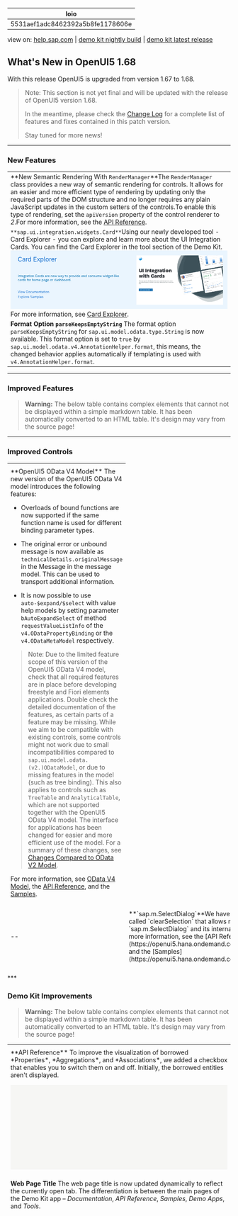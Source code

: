 | loio |
| -----|
| 5531aef1adc8462392a5b8fe1178606e |

<div id="loio">

view on: [help.sap.com](https://help.sap.com/viewer/DRAFT/3237636b137e43519a20ad5513c49ccb/latest/en-US/5531aef1adc8462392a5b8fe1178606e.html) | [demo kit nightly build](https://openui5nightly.hana.ondemand.com/#/topic/5531aef1adc8462392a5b8fe1178606e) | [demo kit latest release](https://openui5.hana.ondemand.com/#/topic/5531aef1adc8462392a5b8fe1178606e)</div>
<!-- loio5531aef1adc8462392a5b8fe1178606e -->

## What's New in OpenUI5 1.68

With this release OpenUI5 is upgraded from version 1.67 to 1.68.

> Note:
> This section is not yet final and will be updated with the release of OpenUI5 version 1.68.
> 
> In the meantime, please check the [Change Log](https://openui5.hana.ondemand.com/#releasenotes.html) for a complete list of features and fixes contained in this patch version.
> 
> Stay tuned for more news!
> 
> 

***

<a name="loio5531aef1adc8462392a5b8fe1178606e__section_yxw_pxt_zcb"/>

### New Features

 <a name="loio5531aef1adc8462392a5b8fe1178606e__table_krd_ltq_mfb"/>

| |
|--|
|**New Semantic Rendering With `RenderManager`**The `RenderManager` class provides a new way of semantic rendering for controls. It allows for an easier and more efficient type of rendering by updating only the required parts of the DOM structure and no longer requires any plain JavaScript updates in the custom setters of the controls.To enable this type of rendering, set the `apiVersion` property of the control renderer to *2*.For more information, see the [API Reference](https://openui5.hana.ondemand.com/#/api/sap.ui.core.RenderManager).|
|`**sap.ui.integration.widgets.Card**`Using our newly developed tool - Card Explorer - you can explore and learn more about the UI Integration Cards. You can find the Card Explorer in the tool section of the Demo Kit. ![](loio2bcad31f5feb43f58aaa93271a469e0f_LowRes.png) For more information, see [Card Explorer](https://openui5.hana.ondemand.com/test-resources/sap/ui/integration/demokit/cardExplorer/index.html).|
| **Format Option `parseKeepsEmptyString`** The format option `parseKeepsEmptyString` for `sap.ui.model.odata.type.String` is now available. This format option is set to `true` by `sap.ui.model.odata.v4.AnnotationHelper.format`, this means, the changed behavior applies automatically if templating is used with `v4.AnnotationHelper.format`.|

***

<a name="loio5531aef1adc8462392a5b8fe1178606e__section_qwl_pb5_zcb"/>

### Improved Features

 <a name="loio5531aef1adc8462392a5b8fe1178606e__table_tpj_dvq_mfb"/>

 > **Warning:** The below table contains complex elements that cannot not be displayed within a simple markdown table. It has been automatically converted to an HTML table. It's design may vary from the source page!

<table>
	<thead>
		<tr>
			<th> </th>
		<tr>
			<td> **OpenUI5 OData V4 Model** The new version of the OpenUI5 OData V4 model introduces the following features:

 -   Overloads of bound functions are now supported if the same function name is used for different binding parameter types.
 -   The original error or unbound message is now available as `technicalDetails.originalMessage` in the Message in the message model. This can be used to transport additional information.

 -   It is now possible to use `auto-$expand/$select` with value help models by setting parameter `bAutoExpandSelect` of method `requestValueListInfo` of the `v4.ODataPropertyBinding` or the `v4.ODataMetaModel` respectively.


 > Note:
 > Due to the limited feature scope of this version of the OpenUI5 OData V4 model, check that all required features are in place before developing freestyle and Fiori elements applications. Double check the detailed documentation of the features, as certain parts of a feature may be missing. While we aim to be compatible with existing controls, some controls might not work due to small incompatibilities compared to `sap.ui.model.odata.(v2.)ODataModel`, or due to missing features in the model \(such as tree binding\). This also applies to controls such as `TreeTable` and `AnalyticalTable`, which are not supported together with the OpenUI5 OData V4 model. The interface for applications has been changed for easier and more efficient use of the model. For a summary of these changes, see [Changes Compared to OData V2 Model](Changes_Compared_to_OData_V2_Model_abd4d7c.md).

 For more information, see [OData V4 Model](OData_V4_Model_5de13cf.md), the [API Reference](https://openui5.hana.ondemand.com/#/api/sap.ui.model.odata.v4), and the [Samples](https://openui5.hana.ondemand.com/#/entity/sap.ui.model.odata.v4.ODataModel).</td>
		</tr>

***

<a name="loio5531aef1adc8462392a5b8fe1178606e__section_rqn_wd5_zcb"/>

### Improved Controls

 <a name="loio5531aef1adc8462392a5b8fe1178606e__table_qcq_dvq_mfb"/>
			</td>
		</tr>
		<tr>
			<td>--</td>
			<td>**`sap.m.SelectDialog`**We have introduced a new API method called `clearSelection` that allows removing all selections from the `sap.m.SelectDialog` and its internally used list \(`sap.m.List`\). For more information, see the [API Reference](https://openui5.hana.ondemand.com/#/api/sap.m.SelectDialog) and the [Samples](https://openui5.hana.ondemand.com/#/entity/sap.m.SelectDialog).</td>
			<td>**`sap.m.SelectDialog`, `sap.m.TableSelectDialog`**Application developers can now customize the text of the confirmation button for the controls. If no specific value is set, the text of the button is set to `Select`. For more information, see the API Reference \([sap.m.SelectDialog](https://openui5.hana.ondemand.com/#/api/sap.m.SelectDialog), [sap.m.TableSelectDialog](https://openui5.hana.ondemand.com/#/api/sap.m.TableSelectDialog)\).</td>
			<td>**`sap.f.GridContainer` \(Experimental\)**We have enhanced the drag and drop functionality. With the new version, we introduced a drop indicator that mimics the size of the dragged item and shows the potential drop position inside the grid. The indicator pushes away other grid items, showing the correct arrangement calculated by the grid’s auto-placement algorithm. The API for the enhanced drag and drop is consistent with the default drag and drop API. This allows you to configure complex behavior. For more information, see the [API Reference](https://openui5.hana.ondemand.com/#/api/sap.f.GridContainer) and the [Sample](https://openui5.hana.ondemand.com/#/entity/sap.f.GridContainer/sample/sap.f.sample.GridContainerDragAndDrop).</td>
			<td> **`sap.m.DatePicker`** The options displayed in the picker now depend on the display format. For example, if the set `displayFormat` is `MM-y` or `yyyy`, the picker directly displays years with months or only years and the user no longer needs to select a specific day.For more information, see the [Sample](https://openui5.hana.ondemand.com/#/entity/sap.m.DatePicker/sample/sap.m.sample.DatePicker). </td>
			<td> **`sap.f.DynamicPage`** You can now change the background color of the `DynamicPage` control by using the new `backgroundDesign` property.For more information, see the [API Reference](https://openui5.hana.ondemand.com/#/api/sap.f.DynamicPage). </td>
	</tbody>
</table>
***

<a name="loio5531aef1adc8462392a5b8fe1178606e__section_r5v_3h5_zcb"/>

### Demo Kit Improvements

 <a name="loio5531aef1adc8462392a5b8fe1178606e__table_e2h_2vq_mfb"/>

 > **Warning:** The below table contains complex elements that cannot not be displayed within a simple markdown table. It has been automatically converted to an HTML table. It's design may vary from the source page!

<table>
	<thead>
		<tr>
			<th> </th>
		<tr>
			<td> **API Reference** To improve the visualization of borrowed *Properties*, *Aggregations*, and *Associations*, we added a checkbox that enables you to switch them on and off. Initially, the borrowed entities aren't displayed.  

![](loio33559e63a1064c56969fabd0e43426d8_HiRes.gif) 
			</td>
		</tr>
		<tr>
			<td> **Web Page Title** The web page title is now updated dynamically to reflect the currently open tab. The differentiation is between the main pages of the Demo Kit app – *Documentation*, *API Reference*, *Samples*, *Demo Apps*, and *Tools*.</td>
	</tbody>
</table>
